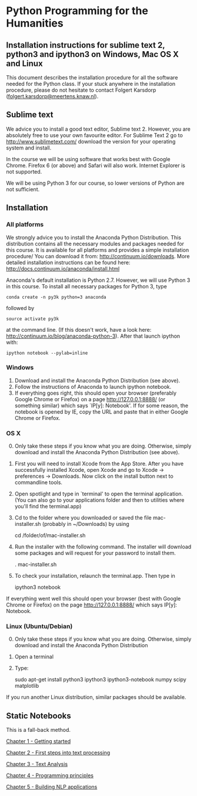 # Python Programming for the Humanities

## Installation instructions for sublime text 2, python3 and ipython3 on Windows, Mac OS X and Linux

This document describes the installation procedure for all the software needed for the Python class. If your stuck anywhere in the installation procedure, please do not hesitate to contact Folgert Karsdorp (folgert.karsdorp@meertens.knaw.nl).

## Sublime text

We advice you to install a good text editor, Sublime text 2. However, you are absolutely free to use your own favourite editor. For Sublime Text 2 go to http://www.sublimetext.com/ download the version for your operating system and install.

In the course we will be using software that works best with Google Chrome.  Firefox 6 (or above) and Safari will also work. Internet Explorer is not supported. 

We will be using Python 3 for our course, so lower versions of Python are not sufficient. 

## Installation
### All platforms

We strongly advice you to install the Anaconda Python Distribution. This distribution contains all the necessary modules and packages needed for this course. It is available for all platforms and provides a simple installation procedure/ You can download it from: http://continuum.io/downloads. More detailed installation instructions can be found here: http://docs.continuum.io/anaconda/install.html 

Anaconda's default installation is Python 2.7. However, we will use Python 3 in this course. To install all necessary packages for Python 3, type 

    conda create -n py3k python=3 anaconda

followed by

    source activate py3k

at the command line. (If this doesn't work, have a look here: http://continuum.io/blog/anaconda-python-3). After that launch ipython with:

    ipython notebook --pylab=inline

### Windows
1. Download and install the Anaconda Python Distribution (see above).
2. Follow the instructions of Anaconda to launch ipython notebook.
3. If everything goes right, this should open your browser (preferably Google Chrome or Firefox) on a page http://127.0.0.1:8888/ (or something similar) which says `IP[y]: Notebook'. If for some reason, the notebook is opened by IE, copy the URL and paste that in either Google Chrome or Firefox.

### OS X 
0. Only take these steps if you know what you are doing. Otherwise, simply download and install the Anaconda Python Distribution (see above).
1. First you will need to install Xcode from the App Store. After you have successfully installed Xcode, open Xcode and go to Xcode -> preferences -> Downloads. Now click on the install button next to commandline tools. 
2. Open spotlight and type in `terminal' to open the terminal application. (You can also go to your applications folder and then to utilities where you'll find the terminal.app)

3. Cd to the folder where you downloaded or saved the file mac-installer.sh (probably in ~/Downloads) by using

    cd /folder/of/mac-installer.sh 

4. Run the installer with the following command. The installer will download some packages and will request for your password to install them.

    . mac-installer.sh

5. To check your installation, relaunch the terminal.app. Then type in 

    ipython3 notebook 

If everything went well this should open your browser (best with Google Chrome or Firefox) on the page http://127.0.0.1:8888/ which says IP[y]: Notebook.

### Linux (Ubuntu/Debian)

0. Only take these steps if you know what you are doing. Otherwise, simply download and install the Anaconda Python Distribution
1. Open a terminal
2. Type: 

    sudo apt-get install python3 ipython3 ipython3-notebook numpy scipy matplotlib 

If you run another Linux distribution, similar packages should be available.

## Static Notebooks

This is a fall-back method.

[Chapter 1 - Getting started](http://nbviewer.ipython.org/urls/raw.github.com/fbkarsdorp/python-course/master/Chapter%201%20-%20Getting%20started.ipynb)

[Chapter 2 - First steps into text processing](http://nbviewer.ipython.org/urls/raw.github.com/fbkarsdorp/python-course/master/Chapter%202%20-%20First%20steps.ipynb)

[Chapter 3 - Text Analysis](http://nbviewer.ipython.org/urls/raw.github.com/fbkarsdorp/python-course/master/Chapter%203%20-%20Text%20analysis.ipynb)

[Chapter 4 - Programming principles](http://nbviewer.ipython.org/urls/raw.github.com/fbkarsdorp/python-course/master/Chapter%204%20-%20Programming%20principles.ipynb)

[Chapter 5 - Building NLP applications](http://nbviewer.ipython.org/urls/raw.github.com/fbkarsdorp/python-course/master/Chapter%25205%2520-%2520Building%2520NLP%2520Applications.ipynb)


